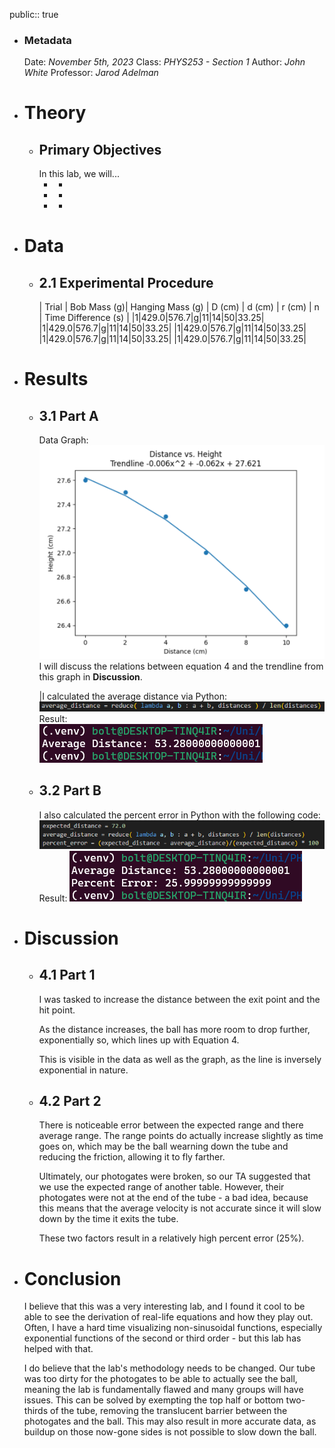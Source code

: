 public:: true

- ### Metadata
  Date: *November 5th, 2023*
  Class: *PHYS253 - Section 1*
  Author: *John White*
  Professor: *Jarod Adelman*
- # Theory
	- ## Primary Objectives
	  In this lab, we will...
	  * -
	  * -
	  * -
- # Data
	- ## 2.1 Experimental Procedure
	  | Trial | Bob Mass (g)| Hanging Mass (g) | D (cm) | d (cm) | r (cm) | n | Time Difference (s) |
	  |1|429.0|576.7|g|11|14|50|33.25|
	  |1|429.0|576.7|g|11|14|50|33.25|
	  |1|429.0|576.7|g|11|14|50|33.25|
	  |1|429.0|576.7|g|11|14|50|33.25|
	  |1|429.0|576.7|g|11|14|50|33.25|
- # Results
	- ## 3.1 Part A
	  Data Graph:
	  ![image.png](../assets/image_1697513709867_0.png) 
	  I will discuss the relations between equation 4 and the trendline from this graph in **Discussion**.
	  
	  |I calculated the average distance via Python:
	  ![image.png](../assets/image_1697512344560_0.png)
	  Result:  
	  ![image.png](../assets/image_1697512031810_0.png)
	- ## 3.2 Part B
	  I also calculated the percent error in Python with the following code:
	  ![image.png](../assets/image_1697512335537_0.png)
	  Result: 
	  ![image.png](../assets/image_1697512318234_0.png)
- # Discussion
	- ## 4.1 Part 1
	  I was tasked to increase the distance between the exit point and the hit point.
	  
	  As the distance increases, the ball has more room to drop further, exponentially so, which lines up with Equation 4.
	  
	  This is visible in the data as well as the graph, as the line is inversely exponential in nature.
	- ## 4.2 Part 2
	  There is noticeable error between the expected range and there average range. The range points do actually increase slightly as time goes on, which may be the ball wearning down the tube and reducing the friction, allowing it to fly farther.
	  
	  Ultimately, our photogates were broken, so our TA suggested that we use the expected range of another table. However, their photogates were not at the end of the tube - a bad idea, because this means that the average velocity is not accurate since it will slow down by the time it exits the tube. 
	  
	  These two factors result in a relatively high percent error (25%).
- # Conclusion
  I believe that this was a very interesting lab, and I found it cool to be able to see the derivation of real-life equations and how they play out. Often, I have a hard time visualizing non-sinusoidal functions, especially exponential functions of the second or third order - but this lab has helped with that.
  
  I do believe that the lab's methodology needs to be changed. Our tube was too dirty for the photogates to be able to actually see the ball, meaning the lab is fundamentally flawed and many groups will have issues. This can be solved by exempting the top half or bottom two-thirds of the tube,  removing the translucent barrier between the photogates and the ball. This may also result in more accurate data, as buildup on those now-gone sides is not possible to slow down the ball.